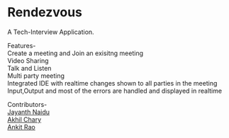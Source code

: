 # Rendezvous
A Tech-Interview Application.

Features-<br>
Create a meeting and Join an exisitng meeting<br>
Video Sharing<br>
Talk and Listen<br>
Multi party meeting<br>
Integrated IDE with realtime changes shown to all parties in the meeting<br>
Input,Output and most of the errors are handled and displayed in realtime<br>

Contributors-<br>
[Jayanth Naidu](https://github.com/noobguy77)<br>
[Akhil Chary](https://github.com/Akhilchary)<br>
[Ankit Rao](https://github.com/ANKIT11RAO)
